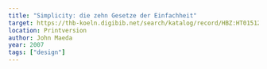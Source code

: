 ```yaml
---
title: "Simplicity: die zehn Gesetze der Einfachheit"
target: https://thb-koeln.digibib.net/search/katalog/record/HBZ:HT015123236
location: Printversion
author: John Maeda
year: 2007
tags: ["design"]
---
```

